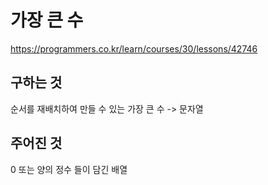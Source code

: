 # 가장 큰 수
https://programmers.co.kr/learn/courses/30/lessons/42746
## 구하는 것
순서를 재배치하여 만들 수 있는 가장 큰 수 -> 문자열
## 주어진 것
0 또는 양의 정수 들이 담긴 배열
